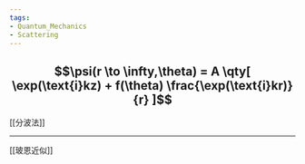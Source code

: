 ```yaml
---
tags:
- Quantum_Mechanics
- Scattering
---
```


$$\psi(r \to \infty,\theta)
= A \qty[
\exp(\text{i}kz) + f(\theta) \frac{\exp(\text{i}kr)}{r}
]$$
---

[[分波法]]

---

[[玻恩近似]]

